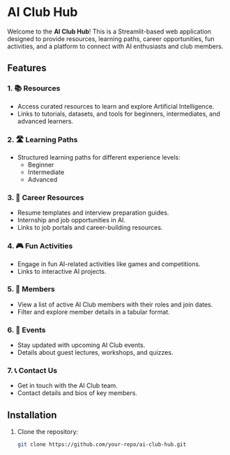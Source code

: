 # AI Club Hub

Welcome to the **AI Club Hub**! This is a Streamlit-based web application designed to provide resources, learning paths, career opportunities, fun activities, and a platform to connect with AI enthusiasts and club members.

## Features

### 1. 📚 Resources
- Access curated resources to learn and explore Artificial Intelligence.
- Links to tutorials, datasets, and tools for beginners, intermediates, and advanced learners.

### 2. 🛣️ Learning Paths
- Structured learning paths for different experience levels:
  - Beginner
  - Intermediate
  - Advanced

### 3. 💼 Career Resources
- Resume templates and interview preparation guides.
- Internship and job opportunities in AI.
- Links to job portals and career-building resources.

### 4. 🎮 Fun Activities
- Engage in fun AI-related activities like games and competitions.
- Links to interactive AI projects.

### 5. 👥 Members
- View a list of active AI Club members with their roles and join dates.
- Filter and explore member details in a tabular format.

### 6. 📅 Events
- Stay updated with upcoming AI Club events.
- Details about guest lectures, workshops, and quizzes.

### 7. 📞 Contact Us
- Get in touch with the AI Club team.
- Contact details and bios of key members.

## Installation

1. Clone the repository:
   ```bash
   git clone https://github.com/your-repo/ai-club-hub.git
